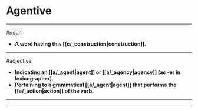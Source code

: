 # Agentive
---
#noun
- **A word having this [[c/_construction|construction]].**
---
#adjective
- **Indicating an [[a/_agent|agent]] or [[a/_agency|agency]] (as -er in lexicographer).**
- **Pertaining to a grammatical [[a/_agent|agent]] that performs the [[a/_action|action]] of the verb.**
---
---
